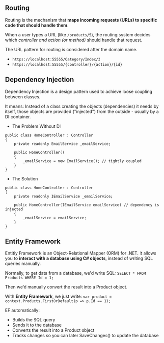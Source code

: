 ## Routing

Routing is the mechanism that **maps incoming requests (URLs) to specific code that should handle them**.

When a user types a URL (like `/products/5`), the routing system decides which *controller and action (or method)* should handle that request.

The URL pattern for routing is considered after the domain name.
- `https://localhost:55555/Category/Index/3`
- `https://localhost:55555/{controller}/{action}/{id}`


## Dependency Injection

Dependency Injection is a design pattern used to achieve loose coupling between classes.

It means:
Instead of a class creating the objects (dependencies) it needs by itself, those objects are provided ("injected") from the outside - usually by a DI container.

- The Problem Without DI
```
public class HomeController : Controller
{
    private readonly EmailService _emailService;

    public HomeController()
    {
        _emailService = new EmailService(); // tightly coupled
    }
}
```

- The Solution
```
public class HomeController : Controller
{
    private readonly IEmailService _emailService;

    public HomeController(IEmailService emailService) // dependency is injected
    {
        _emailService = emailService;
    }
}
```


## Entity Framework

Entitiy Framework is an Object-Relational Mapper (ORM) for .NET.
It allows you to **interact with a database using C# objects**, instead of writing SQL queries manually.

Normally, to get data from a database, we'd write SQL:
`SELECT * FROM Products WHERE Id = 1;`

Then we'd manually convert the result into a Product object.

With **Entity Framework**, we just write:
`var product = context.Products.FirstOrDefault(p => p.Id == 1);`

EF automatically:
- Builds the SQL query
- Sends it to the database
- Converts the result into a Product object
- Tracks changes so you can later SaveChanges() to update the database